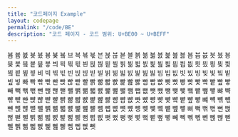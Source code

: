 ```yaml
---
title: "코드페이지 Example"
layout: codepage
permalink: "/code/BE"
description: "코드 페이지 - 코드 범위: U+BE00 ~ U+BEFF"
---
```


<span class="character">븀</span>
<span class="character">븁</span>
<span class="character">븂</span>
<span class="character">븃</span>
<span class="character">븄</span>
<span class="character">븅</span>
<span class="character">븆</span>
<span class="code tofu"></span>
<span class="character">븈</span>
<span class="code tofu"></span>
<span class="code tofu"></span>
<span class="code tofu"></span>
<span class="character">브</span>
<span class="character">븍</span>
<span class="character">븎</span>
<span class="character">븏</span>
<span class="character">븐</span>
<span class="character">븑</span>
<span class="character">븒</span>
<span class="character">븓</span>
<span class="character">블</span>
<span class="character">븕</span>
<span class="character">븖</span>
<span class="character">븗</span>
<span class="character">븘</span>
<span class="character">븙</span>
<span class="character">븚</span>
<span class="character">븛</span>
<span class="character">븜</span>
<span class="character">븝</span>
<span class="character">븞</span>
<span class="character">븟</span>
<span class="character">븠</span>
<span class="character">븡</span>
<span class="character">븢</span>
<span class="character">븣</span>
<span class="character">븤</span>
<span class="character">븥</span>
<span class="character">븦</span>
<span class="character">븧</span>
<span class="character">븨</span>
<span class="character">븩</span>
<span class="character">븪</span>
<span class="character">븫</span>
<span class="character">븬</span>
<span class="character">븭</span>
<span class="character">븮</span>
<span class="character">븯</span>
<span class="character">븰</span>
<span class="character">븱</span>
<span class="character">븲</span>
<span class="character">븳</span>
<span class="character">븴</span>
<span class="character">븵</span>
<span class="character">븶</span>
<span class="character">븷</span>
<span class="character">븸</span>
<span class="character">븹</span>
<span class="character">븺</span>
<span class="character">븻</span>
<span class="character">븼</span>
<span class="character">븽</span>
<span class="character">븾</span>
<span class="character">븿</span>
<span class="character">빀</span>
<span class="character">빁</span>
<span class="character">빂</span>
<span class="character">빃</span>
<span class="character">비</span>
<span class="character">빅</span>
<span class="character">빆</span>
<span class="character">빇</span>
<span class="character">빈</span>
<span class="character">빉</span>
<span class="character">빊</span>
<span class="character">빋</span>
<span class="character">빌</span>
<span class="character">빍</span>
<span class="character">빎</span>
<span class="character">빏</span>
<span class="character">빐</span>
<span class="character">빑</span>
<span class="character">빒</span>
<span class="character">빓</span>
<span class="character">빔</span>
<span class="character">빕</span>
<span class="character">빖</span>
<span class="character">빗</span>
<span class="character">빘</span>
<span class="character">빙</span>
<span class="character">빚</span>
<span class="character">빛</span>
<span class="character">빜</span>
<span class="character">빝</span>
<span class="character">빞</span>
<span class="character">빟</span>
<span class="character">빠</span>
<span class="character">빡</span>
<span class="character">빢</span>
<span class="character">빣</span>
<span class="character">빤</span>
<span class="character">빥</span>
<span class="character">빦</span>
<span class="character">빧</span>
<span class="character">빨</span>
<span class="character">빩</span>
<span class="character">빪</span>
<span class="character">빫</span>
<span class="character">빬</span>
<span class="character">빭</span>
<span class="character">빮</span>
<span class="character">빯</span>
<span class="character">빰</span>
<span class="character">빱</span>
<span class="character">빲</span>
<span class="character">빳</span>
<span class="character">빴</span>
<span class="character">빵</span>
<span class="character">빶</span>
<span class="character">빷</span>
<span class="character">빸</span>
<span class="character">빹</span>
<span class="character">빺</span>
<span class="character">빻</span>
<span class="character">빼</span>
<span class="character">빽</span>
<span class="character">빾</span>
<span class="character">빿</span>
<span class="character">뺀</span>
<span class="character">뺁</span>
<span class="character">뺂</span>
<span class="character">뺃</span>
<span class="character">뺄</span>
<span class="character">뺅</span>
<span class="character">뺆</span>
<span class="character">뺇</span>
<span class="character">뺈</span>
<span class="character">뺉</span>
<span class="character">뺊</span>
<span class="character">뺋</span>
<span class="character">뺌</span>
<span class="character">뺍</span>
<span class="character">뺎</span>
<span class="character">뺏</span>
<span class="character">뺐</span>
<span class="character">뺑</span>
<span class="character">뺒</span>
<span class="character">뺓</span>
<span class="character">뺔</span>
<span class="character">뺕</span>
<span class="character">뺖</span>
<span class="character">뺗</span>
<span class="character">뺘</span>
<span class="character">뺙</span>
<span class="character">뺚</span>
<span class="character">뺛</span>
<span class="character">뺜</span>
<span class="character">뺝</span>
<span class="character">뺞</span>
<span class="character">뺟</span>
<span class="character">뺠</span>
<span class="character">뺡</span>
<span class="character">뺢</span>
<span class="character">뺣</span>
<span class="character">뺤</span>
<span class="character">뺥</span>
<span class="character">뺦</span>
<span class="character">뺧</span>
<span class="character">뺨</span>
<span class="character">뺩</span>
<span class="character">뺪</span>
<span class="character">뺫</span>
<span class="character">뺬</span>
<span class="character">뺭</span>
<span class="character">뺮</span>
<span class="character">뺯</span>
<span class="character">뺰</span>
<span class="character">뺱</span>
<span class="character">뺲</span>
<span class="character">뺳</span>
<span class="character">뺴</span>
<span class="character">뺵</span>
<span class="character">뺶</span>
<span class="character">뺷</span>
<span class="character">뺸</span>
<span class="character">뺹</span>
<span class="character">뺺</span>
<span class="character">뺻</span>
<span class="character">뺼</span>
<span class="character">뺽</span>
<span class="character">뺾</span>
<span class="character">뺿</span>
<span class="character">뻀</span>
<span class="character">뻁</span>
<span class="character">뻂</span>
<span class="character">뻃</span>
<span class="character">뻄</span>
<span class="character">뻅</span>
<span class="character">뻆</span>
<span class="character">뻇</span>
<span class="character">뻈</span>
<span class="character">뻉</span>
<span class="character">뻊</span>
<span class="character">뻋</span>
<span class="character">뻌</span>
<span class="character">뻍</span>
<span class="character">뻎</span>
<span class="character">뻏</span>
<span class="character">뻐</span>
<span class="character">뻑</span>
<span class="character">뻒</span>
<span class="character">뻓</span>
<span class="character">뻔</span>
<span class="character">뻕</span>
<span class="character">뻖</span>
<span class="character">뻗</span>
<span class="character">뻘</span>
<span class="character">뻙</span>
<span class="character">뻚</span>
<span class="character">뻛</span>
<span class="character">뻜</span>
<span class="character">뻝</span>
<span class="character">뻞</span>
<span class="character">뻟</span>
<span class="character">뻠</span>
<span class="character">뻡</span>
<span class="character">뻢</span>
<span class="character">뻣</span>
<span class="character">뻤</span>
<span class="character">뻥</span>
<span class="character">뻦</span>
<span class="character">뻧</span>
<span class="character">뻨</span>
<span class="character">뻩</span>
<span class="character">뻪</span>
<span class="character">뻫</span>
<span class="character">뻬</span>
<span class="character">뻭</span>
<span class="character">뻮</span>
<span class="character">뻯</span>
<span class="character">뻰</span>
<span class="character">뻱</span>
<span class="character">뻲</span>
<span class="character">뻳</span>
<span class="character">뻴</span>
<span class="character">뻵</span>
<span class="character">뻶</span>
<span class="character">뻷</span>
<span class="character">뻸</span>
<span class="character">뻹</span>
<span class="character">뻺</span>
<span class="character">뻻</span>
<span class="character">뻼</span>
<span class="character">뻽</span>
<span class="character">뻾</span>
<span class="character">뻿</span>